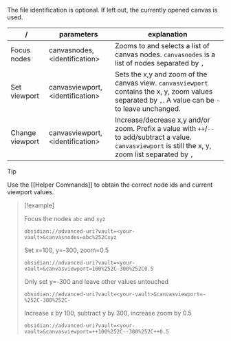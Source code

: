 
The file identification is optional. If left out, the currently opened canvas is used.

| /               | parameters                        | explanation                                                                                                                                              |
| --------------- | --------------------------------- | -------------------------------------------------------------------------------------------------------------------------------------------------------- |
| Focus nodes     | canvasnodes, <identification\>    | Zooms to and selects a list of canvas nodes. `canvasnodes` is a list of nodes separated by `,`                                                           |
| Set viewport    | canvasviewport, <identification\> | Sets the x,y and zoom of the canvas view. `canvasviewport` contains the x, y, zoom values separated by `,`. A value can be `-` to leave unchanged.       |
| Change viewport | canvasviewport, <identification\> | Increase/decrease x,y and/or zoom. Prefix a value with `++`/`--` to add/subtract a value. `canvasviewport` is still the x, y, zoom list separated by `,` |

> [!tip]
> Use the [[Helper Commands]] to obtain the correct node ids and current viewport values.

> [!example]
> 
> Focus the nodes `abc` and `xyz`
> ```uri
> obsidian://advanced-uri?vault=<your-vault>&canvasnodes=abc%252Cxyz
> ```
> Set x=100, y=-300, zoom=0.5
> 
> ```uri
> obsidian://advanced-uri?vault=<your-vault>&canvasviewport=100%252C-300%252C0.5
> ```
> 
> Only set y=-300 and leave other values untouched
> 
> ```uri
> obsidian://advanced-uri?vault=<your-vault>&canvasviewport=-%252C-300%252C-
> ```
> 
> Increase x by 100, subtract y by 300, increase zoom by 0.5
> ```uri
> obsidian://advanced-uri?vault=<your-vault>&canvasviewport=++100%252C--300%252C++0.5
> ```